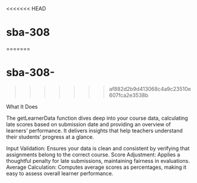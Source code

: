 <<<<<<< HEAD
# sba-308
=======
# sba-308-
>>>>>>> af882d2b9d413068c4a9c23510e607fca2e3538b


What It Does

The getLearnerData function dives deep into your course data,  calculating late scores based on submission date and providing an overview of learners’ performance. It delivers insights that help teachers understand their students’ progress at a glance.

   Input Validation: Ensures your data is clean and consistent by verifying that assignments belong to the correct course.
   Score Adjustment: Applies a thoughtful penalty for late submissions, maintaining fairness in evaluations.
   Average Calculation: Computes average scores as percentages, making it easy to assess overall learner performance.
   

    
